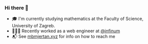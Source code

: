 ### Hi there 👋

- 🎓 I'm currently studying mathematics at the Faculty of Science, University of Zagreb.
- 👨🏻‍💻 Recently worked as a web engineer at [@infinum](https://github.com/infinum)
- 📬 See [mbmjertan.xyz](https://mbmjertan.xyz) for info on how to reach me
